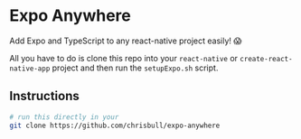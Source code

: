 # Expo Anywhere

Add Expo and TypeScript to any react-native project easily! 😱

All you have to do is clone this repo into your `react-native` or `create-react-native-app` project and then run the `setupExpo.sh` script.


## Instructions
```bash
# run this directly in your
git clone https://github.com/chrisbull/expo-anywhere
```
